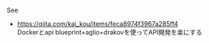 See
- https://qiita.com/kai_kou/items/feca8974f3967a285ff4  
Dockerとapi blueprint+aglio+drakovを使ってAPI開発を楽にする  
